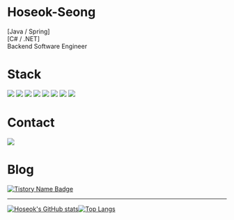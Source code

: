 # Hoseok-Seong</center>
<p>[Java / Spring]<br/>[C# / .NET]<br/>Backend Software Engineer</p>

# Stack
<div>
  <img src="https://img.shields.io/badge/Java-007396?style=flat-square&logo=java&logoColor=white">
  <img src="https://img.shields.io/badge/csharp-239120?style=flat-square&logo=csharp&logoColor=white">
  <img src="https://img.shields.io/badge/Spring-6DB33F?style=flat-square&logo=spring&logoColor=white">
  <img src="https://img.shields.io/badge/.NET-512BD4?style=flat-square&logo=dotnet&logoColor=white"/>
  <img src="https://img.shields.io/badge/SqlServer-CC2927?style=flat-square&logo=microsoftsqlserver&logoColor=white"/>
  <img src="https://img.shields.io/badge/Mysql-E6B91E?style=flat-square&logo=MySql&logoColor=white"/>
  <img src="https://img.shields.io/badge/Python-3766AB?style=flat-square&logo=Python&logoColor=white"/>
  <img src="https://img.shields.io/badge/Flutter-02569B?style=flat-square&logo=flutter&logoColor=white">
</div>

# Contact
<a href="shsshs0125@naver.com"><img src="https://img.shields.io/badge/naver-03C75A?style=flat-square&logo=naver&logoColor=white&link=shsshs0125@naver.com"/></a>

# Blog
[![Tistory Name Badge](https://tistory-readme-stats.vercel.app/api/badge?name=tistory)](https://white-developer.tistory.com/)

---

[![Hoseok's GitHub stats](https://github-readme-stats.vercel.app/api?username=Hoseok-Seong&show_icons=true&theme=nightowl)](https://github.com/Hoseok-Seong/github-readme-stats)[![Top Langs](https://github-readme-stats.vercel.app/api/top-langs/?username=Hoseok-Seong&theme=nightowl&layout=compact)](https://github.com/Hoseok-Seong/github-readme-stats)
